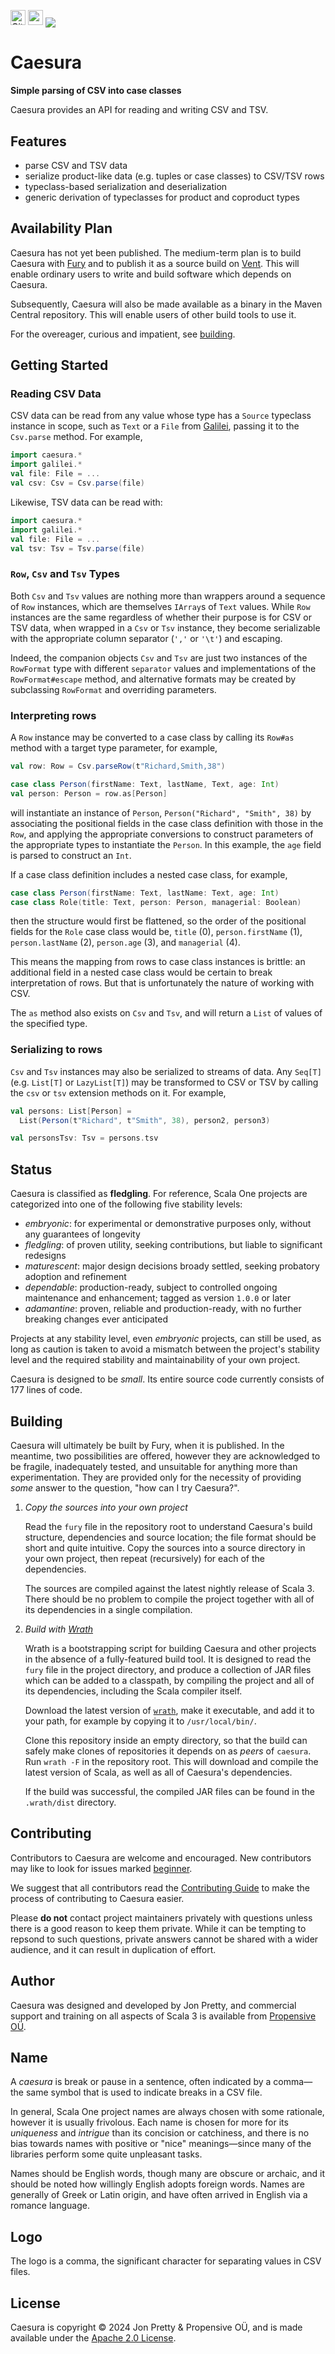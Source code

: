 [<img alt="GitHub Workflow" src="https://img.shields.io/github/actions/workflow/status/propensive/caesura/main.yml?style=for-the-badge" height="24">](https://github.com/propensive/caesura/actions)
[<img src="https://img.shields.io/discord/633198088311537684?color=8899f7&label=DISCORD&style=for-the-badge" height="24">](https://discord.gg/7b6mpF6Qcf)
<img src="/doc/images/github.png" valign="middle">

# Caesura

__Simple parsing of CSV into case classes__

Caesura provides an API for reading and writing CSV and TSV.

## Features

- parse CSV and TSV data
- serialize product-like data (e.g. tuples or case classes) to CSV/TSV rows
- typeclass-based serialization and deserialization
- generic derivation of typeclasses for product and coproduct types


## Availability Plan

Caesura has not yet been published. The medium-term plan is to build Caesura
with [Fury](/propensive/fury) and to publish it as a source build on
[Vent](/propensive/vent). This will enable ordinary users to write and build
software which depends on Caesura.

Subsequently, Caesura will also be made available as a binary in the Maven
Central repository. This will enable users of other build tools to use it.

For the overeager, curious and impatient, see [building](#building).

## Getting Started

### Reading CSV Data

CSV data can be read from any value whose type has a `Source` typeclass instance in scope, such as `Text` or a `File` from
[Galilei](https://github.com/propensive/galilei), passing it to the `Csv.parse` method. For example,
```scala
import caesura.*
import galilei.*
val file: File = ...
val csv: Csv = Csv.parse(file)
```

Likewise, TSV data can be read with:
```scala
import caesura.*
import galilei.*
val file: File = ...
val tsv: Tsv = Tsv.parse(file)
```

### `Row`, `Csv` and `Tsv` Types

Both `Csv` and `Tsv` values are nothing more than wrappers around a sequence of `Row` instances, which are themselves `IArray`s
of `Text` values. While `Row` instances are the same regardless of whether their purpose is for CSV or TSV data, when wrapped
in a `Csv` or `Tsv` instance, they become serializable with the appropriate column separator (`','` or `'\t'`) and escaping.

Indeed, the companion objects `Csv` and `Tsv` are just two instances of the `RowFormat` type with different `separator` values
and implementations of the `RowFormat#escape` method, and alternative formats may be created by subclassing `RowFormat` and
overriding parameters.

### Interpreting rows

A `Row` instance may be converted to a case class by calling its `Row#as` method with a target type parameter, for example,
```scala
val row: Row = Csv.parseRow(t"Richard,Smith,38")

case class Person(firstName: Text, lastName, Text, age: Int)
val person: Person = row.as[Person]
```
will instantiate an instance of `Person`, `Person("Richard", "Smith", 38)` by associating the positional fields in the case
class definition with those in the `Row`, and applying the appropriate conversions to construct parameters of the appropriate
types to instantiate the `Person`. In this example, the `age` field is parsed to construct an `Int`.

If a case class definition includes a nested case class, for example,
```scala
case class Person(firstName: Text, lastName: Text, age: Int)
case class Role(title: Text, person: Person, managerial: Boolean)
```
then the structure would first be flattened, so the order of the positional fields for the `Role` case class would be,
`title` (0), `person.firstName` (1), `person.lastName` (2), `person.age` (3), and `managerial` (4).

This means the mapping from rows to case class instances is brittle: an additional field in a nested case class would be
certain to break interpretation of rows. But that is unfortunately the nature of working with CSV.

The `as` method also exists on `Csv` and `Tsv`, and will return a `List` of values of the specified type.

### Serializing to rows

`Csv` and `Tsv` instances may also be serialized to streams of data. Any `Seq[T]` (e.g. `List[T]` or `LazyList[T]`) may be
transformed to CSV or TSV by calling the `csv` or `tsv` extension methods on it. For example,
```scala
val persons: List[Person] =
  List(Person(t"Richard", t"Smith", 38), person2, person3)

val personsTsv: Tsv = persons.tsv
```





## Status

Caesura is classified as __fledgling__. For reference, Scala One projects are
categorized into one of the following five stability levels:

- _embryonic_: for experimental or demonstrative purposes only, without any guarantees of longevity
- _fledgling_: of proven utility, seeking contributions, but liable to significant redesigns
- _maturescent_: major design decisions broady settled, seeking probatory adoption and refinement
- _dependable_: production-ready, subject to controlled ongoing maintenance and enhancement; tagged as version `1.0.0` or later
- _adamantine_: proven, reliable and production-ready, with no further breaking changes ever anticipated

Projects at any stability level, even _embryonic_ projects, can still be used,
as long as caution is taken to avoid a mismatch between the project's stability
level and the required stability and maintainability of your own project.

Caesura is designed to be _small_. Its entire source code currently consists
of 177 lines of code.

## Building

Caesura will ultimately be built by Fury, when it is published. In the
meantime, two possibilities are offered, however they are acknowledged to be
fragile, inadequately tested, and unsuitable for anything more than
experimentation. They are provided only for the necessity of providing _some_
answer to the question, "how can I try Caesura?".

1. *Copy the sources into your own project*
   
   Read the `fury` file in the repository root to understand Caesura's build
   structure, dependencies and source location; the file format should be short
   and quite intuitive. Copy the sources into a source directory in your own
   project, then repeat (recursively) for each of the dependencies.

   The sources are compiled against the latest nightly release of Scala 3.
   There should be no problem to compile the project together with all of its
   dependencies in a single compilation.

2. *Build with [Wrath](https://github.com/propensive/wrath/)*

   Wrath is a bootstrapping script for building Caesura and other projects in
   the absence of a fully-featured build tool. It is designed to read the `fury`
   file in the project directory, and produce a collection of JAR files which can
   be added to a classpath, by compiling the project and all of its dependencies,
   including the Scala compiler itself.
   
   Download the latest version of
   [`wrath`](https://github.com/propensive/wrath/releases/latest), make it
   executable, and add it to your path, for example by copying it to
   `/usr/local/bin/`.

   Clone this repository inside an empty directory, so that the build can
   safely make clones of repositories it depends on as _peers_ of `caesura`.
   Run `wrath -F` in the repository root. This will download and compile the
   latest version of Scala, as well as all of Caesura's dependencies.

   If the build was successful, the compiled JAR files can be found in the
   `.wrath/dist` directory.

## Contributing

Contributors to Caesura are welcome and encouraged. New contributors may like
to look for issues marked
[beginner](https://github.com/propensive/caesura/labels/beginner).

We suggest that all contributors read the [Contributing
Guide](/contributing.md) to make the process of contributing to Caesura
easier.

Please __do not__ contact project maintainers privately with questions unless
there is a good reason to keep them private. While it can be tempting to
repsond to such questions, private answers cannot be shared with a wider
audience, and it can result in duplication of effort.

## Author

Caesura was designed and developed by Jon Pretty, and commercial support and
training on all aspects of Scala 3 is available from [Propensive
O&Uuml;](https://propensive.com/).



## Name

A _caesura_ is break or pause in a sentence, often indicated by a comma—the same symbol that is used to indicate breaks in a CSV file.

In general, Scala One project names are always chosen with some rationale,
however it is usually frivolous. Each name is chosen for more for its
_uniqueness_ and _intrigue_ than its concision or catchiness, and there is no
bias towards names with positive or "nice" meanings—since many of the libraries
perform some quite unpleasant tasks.

Names should be English words, though many are obscure or archaic, and it
should be noted how willingly English adopts foreign words. Names are generally
of Greek or Latin origin, and have often arrived in English via a romance
language.

## Logo

The logo is a comma, the significant character for separating values in CSV files.

## License

Caesura is copyright &copy; 2024 Jon Pretty & Propensive O&Uuml;, and
is made available under the [Apache 2.0 License](/license.md).

